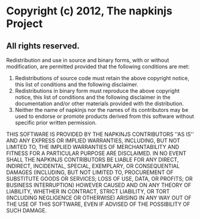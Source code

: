 Copyright (c) 2012, The napkinjs Project
========================================
All rights reserved.
--------------------
  
Redistribution and use in source and binary forms, with or without
modification, are permitted provided that the following conditions are met:  
1. Redistributions of source code must retain the above copyright
   notice, this list of conditions and the following disclaimer.  
2. Redistributions in binary form must reproduce the above copyright
   notice, this list of conditions and the following disclaimer in the
   documentation and/or other materials provided with the distribution.  
3. Neither the name of napkinjs nor the names of its contributors may be used
   to endorse or promote products derived from this software
   without specific prior written permission.  
  
THIS SOFTWARE IS PROVIDED BY THE NAPKINJS CONTRIBUTORS ''AS IS'' AND ANY
EXPRESS OR IMPLIED WARRANTIES, INCLUDING, BUT NOT LIMITED TO, THE IMPLIED
WARRANTIES OF MERCHANTABILITY AND FITNESS FOR A PARTICULAR PURPOSE ARE
DISCLAIMED. IN NO EVENT SHALL THE NAPKINJS CONTRIBUTORS BE LIABLE FOR ANY
DIRECT, INDIRECT, INCIDENTAL, SPECIAL, EXEMPLARY, OR CONSEQUENTIAL DAMAGES
(INCLUDING, BUT NOT LIMITED TO, PROCUREMENT OF SUBSTITUTE GOODS OR SERVICES;
LOSS OF USE, DATA, OR PROFITS; OR BUSINESS INTERRUPTION) HOWEVER CAUSED AND
ON ANY THEORY OF LIABILITY, WHETHER IN CONTRACT, STRICT LIABILITY, OR TORT
(INCLUDING NEGLIGENCE OR OTHERWISE) ARISING IN ANY WAY OUT OF THE USE OF THIS
SOFTWARE, EVEN IF ADVISED OF THE POSSIBILITY OF SUCH DAMAGE.
